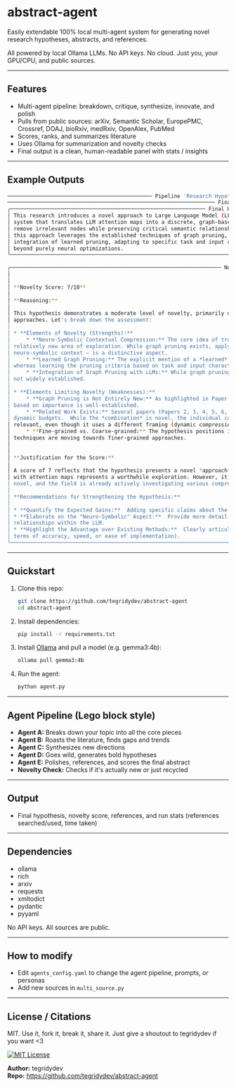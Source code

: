 # abstract-agent

Easily extendable 100% local multi-agent system for generating novel research hypotheses, abstracts, and references. 

All powered by local Ollama LLMs. No API keys. No cloud. Just you, your GPU/CPU, and public sources.   

---

## Features
- Multi-agent pipeline: breakdown, critique, synthesize, innovate, and polish
- Pulls from public sources: arXiv, Semantic Scholar, EuropePMC, Crossref, DOAJ, bioRxiv, medRxiv, OpenAlex, PubMed
- Scores, ranks, and summarizes literature
- Uses Ollama for summarization and novelty checks
- Final output is a clean, human-readable panel with stats / insights

---

## Example Outputs

```bash
────────────────────────────────────────────── Pipeline 'Research Hypothesis Generation' Finished in 102.67s ───────────────────────────────────────────────
────────────────────────────────────────────────────────────────── Final Results Summary ───────────────────────────────────────────────────────────────────
╭────────────────────────────────────────────────────────────── Final Hypothesis Structured ───────────────────────────────────────────────────────────────╮
│ This research introduces a novel approach to Large Language Model (LLM) compression predicated on Neuro-Symbolic Contextual Compression. We propose a    │
│ system that translates LLM attention maps into a discrete, graph-based representation, subsequently employing a learned graph pruning algorithm to       │
│ remove irrelevant nodes while preserving critical semantic relationships. Unlike existing compression methods focused on direct neural manipulation,     │
│ this approach leverages the established techniques of graph pruning, offering potentially significant gains in model size and efficiency. The            │
│ integration of learned pruning, adapting to specific task and input characteristics, represents a fundamentally new paradigm for LLM compression, moving │
│ beyond purely neural optimizations.                                                                                                                      │
╰──────────────────────────────────────────────────────────────────────────────────────────────────────────────────────────────────────────────────────────╯

╭─────────────────────────────────────────────────────────────────── Novelty Assessment ───────────────────────────────────────────────────────────────────╮
│                                                                                                                                                          │  
│                                                                                                                                                          │
│ **Novelty Score: 7/10**                                                                                                                                  │
│                                                                                                                                                          │
│ **Reasoning:**                                                                                                                                           │
│                                                                                                                                                          │
│ This hypothesis demonstrates a moderate level of novelty, primarily due to the specific combination of techniques and the integration of neuro-symbolic  │
│ approaches. Let's break down the assessment:                                                                                                             │
│                                                                                                                                                          │
│ * **Elements of Novelty (Strengths):**                                                                                                                   │
│     * **Neuro-Symbolic Contextual Compression:** The core idea of translating LLM attention maps into a discrete, graph-based representation *is* a      │
│ relatively new area of exploration. While graph pruning exists, applying it specifically to the output of LLM attention maps – and framing it within a   │
│ neuro-symbolic context – is a distinctive aspect.                                                                                                        │
│     * **Learned Graph Pruning:** The explicit mention of a *learned* graph pruning algorithm elevates the novelty. Many pruning methods are static,      │
│ whereas learning the pruning criteria based on task and input characteristics is a significant step forward.                                             │
│     * **Integration of Graph Pruning with LLMs:** While graph pruning is used in other domains, its application to LLMs, particularly in this way, is    │
│ not widely established.                                                                                                                                  │
│                                                                                                                                                          │
│ * **Elements Limiting Novelty (Weaknesses):**                                                                                                            │
│     * **Graph Pruning is Not Entirely New:** As highlighted in Paper 1, graph pruning techniques exist in general. The core concept of pruning nodes     │
│ based on importance is well-established.                                                                                                                 │
│     * **Related Work Exists:** Several papers (Papers 2, 3, 4, 5, 6, 7) address aspects of model compression, including quantization, sparsity, and      │
│ dynamic budgets.  While the *combination* is novel, the individual components are not.  Paper 7's "thinking step-by-step compression" is particularly    │
│ relevant, even though it uses a different framing (dynamic compression of reasoning steps).                                                              │
│     * **Fine-grained vs. Coarse-grained:** The hypothesis positions itself against "coarse-grained" methods (Paper 1). However, many current compression │
│ techniques are moving towards finer-grained approaches.                                                                                                  │
│                                                                                                                                                          │
│                                                                                                                                                          │
│ **Justification for the Score:**                                                                                                                         │
│                                                                                                                                                          │
│ A score of 7 reflects that the hypothesis presents a novel *approach* rather than a completely new concept. The combination of learned graph pruning     │
│ with attention maps represents a worthwhile exploration. However, it's not a revolutionary breakthrough because graph pruning itself isn’t entirely      │
│ novel, and the field is already actively investigating various compression strategies.                                                                   │
│                                                                                                                                                          │
│ **Recommendations for Strengthening the Hypothesis:**                                                                                                    │
│                                                                                                                                                          │
│ * **Quantify the Expected Gains:**  Adding specific claims about the expected reduction in model size and efficiency would strengthen the hypothesis.    │
│ * **Elaborate on the "Neuro-Symbolic" Aspect:**  Provide more detail on how the discrete graph representation represents the underlying semantic         │
│ relationships within the LLM.                                                                                                                            │
│ * **Highlight the Advantage over Existing Methods:**  Clearly articulate *why* this approach is expected to be superior to existing techniques (e.g., in │
│ terms of accuracy, speed, or ease of implementation).                                                                                                    │
╰──────────────────────────────────────────────────────────────────────────────────────────────────────────────────────────────────────────────────────────╯

```

---

## Quickstart

1. Clone this repo:
   ```bash
   git clone https://github.com/tegridydev/abstract-agent
   cd abstract-agent
   ```
2. Install dependencies:
   ```bash
   pip install -r requirements.txt
   ```
3. Install [Ollama](https://ollama.com/download) and pull a model (e.g. gemma3:4b):
   ```bash
   ollama pull gemma3:4b
   ```
4. Run the agent:
   ```bash
   python agent.py
   ```

---

## Agent Pipeline (Lego block style)
- **Agent A:** Breaks down your topic into all the core pieces
- **Agent B:** Roasts the literature, finds gaps and trends
- **Agent C:** Synthesizes new directions
- **Agent D:** Goes wild, generates bold hypotheses
- **Agent E:** Polishes, references, and scores the final abstract
- **Novelty Check:** Checks if it's actually new or just recycled

---

## Output
- Final hypothesis, novelty score, references, and run stats (references searched/used, time taken)

---

## Dependencies
- ollama
- rich
- arxiv
- requests
- xmltodict
- pydantic
- pyyaml

No API keys. All sources are public.

---

## How to modify
- Edit `agents_config.yaml` to change the agent pipeline, prompts, or personas
- Add new sources in `multi_source.py`

---

## License / Citations
MIT. Use it, fork it, break it, share it. Just give a shoutout to tegridydev if you want <3

[![MIT License](https://img.shields.io/badge/license-MIT-green)](LICENSE)

**Author:** tegridydev  
**Repo:** https://github.com/tegridydev/abstract-agent

